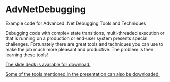 # AdvNetDebugging
Example code for Advanced .Net Debugging Tools and Techniques

Debugging code with complex state transitions, multi-threaded execution or that is running on a production or end-user system presents special challenges. Fortunately there are great tools and techniques you can use to make the job much more pleasant and productive. The problem is then learning these tools!

[The slide deck is available for download.](http://is.gd/59vcya)

[Some of the tools mentioned in the presentation can also be downloaded.](http://is.gd/9b8c1z)
